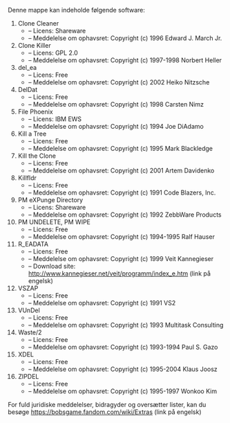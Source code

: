 ﻿Denne mappe kan indeholde følgende software:

1. Clone Cleaner
   - – Licens: Shareware
   - – Meddelelse om ophavsret: Copyright (c) 1996 Edward J. March Jr.
2. Clone Killer
   - – Licens: GPL 2.0
   - – Meddelelse om ophavsret: Copyright (c) 1997-1998 Norbert Heller
3. del_ea
   - – Licens: Free
   - – Meddelelse om ophavsret: Copyright (c) 2002 Heiko Nitzsche
4. DelDat
   - – Licens: Free
   - – Meddelelse om ophavsret: Copyright (c) 1998 Carsten Nimz
5. File Phoenix
   - – Licens: IBM EWS
   - – Meddelelse om ophavsret: Copyright (c) 1994 Joe DiAdamo
6. Kill a Tree
   - – Licens: Free
   - – Meddelelse om ophavsret: Copyright (c) 1995 Mark Blackledge
7. Kill the Clone
   - – Licens: Free
   - – Meddelelse om ophavsret: Copyright (c) 2001 Artem Davidenko
8. Killfldr
   - – Licens: Free
   - – Meddelelse om ophavsret: Copyright (c) 1991 Code Blazers, Inc.
9. PM eXPunge Directory
   - – Licens: Shareware
   - – Meddelelse om ophavsret: Copyright (c) 1992 ZebbWare Products
10. PM UNDELETE, PM WIPE
    - – Licens: Free
    - – Meddelelse om ophavsret: Copyright (c) 1994-1995 Ralf Hauser
11. R_EADATA
    - – Licens: Free
    - – Meddelelse om ophavsret: Copyright (c) 1999 Veit Kannegieser
    - – Download site: http://www.kannegieser.net/veit/programm/index_e.htm (link på engelsk)
12. VSZAP
    - – Licens: Free
    - – Meddelelse om ophavsret: Copyright (c) 1991 VS2
13. VUnDel
    - – Licens: Free
    - – Meddelelse om ophavsret: Copyright (c) 1993 Multitask Consulting
14. Waste/2
    - – Licens: Free
    - – Meddelelse om ophavsret: Copyright (c) 1993-1994 Paul S. Gazo
15. XDEL
    - – Licens: Free
    - – Meddelelse om ophavsret: Copyright (c) 1995-2004 Klaus Joosz
16. ZIPDEL
    - – Licens: Free
    - – Meddelelse om ophavsret: Copyright (c) 1995-1997 Wonkoo Kim

For fuld juridiske meddelelser, bidragyder og oversætter lister, kan du besøge https://bobsgame.fandom.com/wiki/Extras (link på engelsk)
